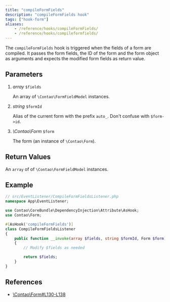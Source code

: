 ```yaml
---
title: "compileFormFields"
description: "compileFormFields hook"
tags: ["hook-form"]
aliases:
    - /reference/hooks/compileFormFields/
    - /reference/hooks/compileformfields/
---
```



The `compileFormFields` hook is triggered when the fields of a form are compiled. 
It passes the form fields, the ID of the form and the form object as arguments
and expects the modified form fields as return value.


## Parameters

1. *array* `$fields`

	  An array of `\Contao\FormFieldModel` instances.

2. *string* `$formId`

	Alias of the current form with the prefix `auto_`. Don't confuse with `$form->id`.

3. *\Contao\Form* `$form`

	  The form (an instance of `\Contao\Form`).


## Return Values

An `array` of of `\Contao\FormFieldModel` instances.


## Example

```php
// src/EventListener/CompileFormFieldsListener.php
namespace App\EventListener;

use Contao\CoreBundle\DependencyInjection\Attribute\AsHook;
use Contao\Form;

#[AsHook('compileFormFields')]
class CompileFormFieldsListener
{
    public function __invoke(array $fields, string $formId, Form $form): array
    {
        // Modify $fields as needed

        return $fields;
    }
}
```


## References

* [\Contao\Form#L130-L138](https://github.com/contao/contao/blob/4.7.6/core-bundle/src/Resources/contao/forms/Form.php#L130-L138)
